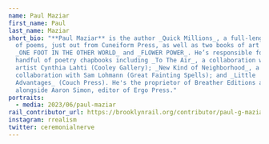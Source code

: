 ```yaml
---
name: Paul Maziar
first_name: Paul
last_name: Maziar
short_bio: "**Paul Maziar** is the author _Quick Millions_, a full-length book
  of poems, just out from Cuneiform Press, as well as two books of art writings,
  _ONE FOOT IN THE OTHER WORLD_ and _FLOWER POWER_. He’s responsible for a
  handful of poetry chapbooks including _To The Air_, a collaboration with
  artist Cynthia Lahti (Cooley Gallery); _New Kind of Neighborhood_, a
  collaboration with Sam Lohmann (Great Fainting Spells); and _Little
  Advantages_ (Couch Press). He's the proprietor of Breather Editions and,
  alongside Aaron Simon, editor of Ergo Press."
portraits:
  - media: 2023/06/paul-maziar
rail_contributor_url: https://brooklynrail.org/contributor/paul-g-maziar
instagram: rrealism
twitter: ceremonialnerve
---
```

